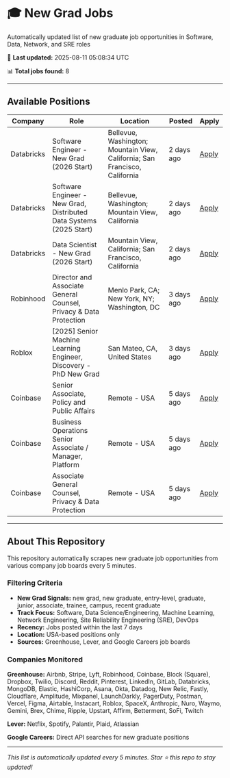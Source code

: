 # 🎓 New Grad Jobs

Automatically updated list of new graduate job opportunities in Software, Data, Network, and SRE roles

🔄 **Last updated:** 2025-08-11 05:08:34 UTC

📊 **Total jobs found:** 8

---

## Available Positions

| Company | Role | Location | Posted | Apply |
| --- | --- | --- | --- | --- |
| Databricks | Software Engineer - New Grad (2026 Start) | Bellevue, Washington; Mountain View, California; San Francisco, California | 2 days ago | [Apply](https://databricks.com/company/careers/open-positions/job?gh_jid=6865698002) |
| Databricks | Software Engineer - New Grad, Distributed Data Systems (2025 Start) | Bellevue, Washington; Mountain View, California | 2 days ago | [Apply](https://databricks.com/company/careers/open-positions/job?gh_jid=6865704002) |
| Databricks | Data Scientist - New Grad (2026 Start) | Mountain View, California; San Francisco, California | 2 days ago | [Apply](https://databricks.com/company/careers/open-positions/job?gh_jid=6866554002) |
| Robinhood | Director and Associate General Counsel, Privacy & Data Protection | Menlo Park, CA; New York, NY; Washington, DC | 3 days ago | [Apply](https://boards.greenhouse.io/robinhood/jobs/6874545?t=gh_src=&gh_jid=6874545) |
| Roblox | [2025] Senior Machine Learning Engineer, Discovery - PhD New Grad | San Mateo, CA, United States | 3 days ago | [Apply](https://careers.roblox.com/jobs/6580444?gh_jid=6580444) |
| Coinbase | Senior Associate, Policy and Public Affairs | Remote - USA | 5 days ago | [Apply](https://www.coinbase.com/careers/positions/6545769?gh_jid=6545769) |
| Coinbase | Business Operations Senior Associate / Manager, Platform | Remote - USA | 5 days ago | [Apply](https://www.coinbase.com/careers/positions/7087061?gh_jid=7087061) |
| Coinbase | Associate General Counsel, Privacy & Data Protection | Remote - USA | 5 days ago | [Apply](https://www.coinbase.com/careers/positions/7028673?gh_jid=7028673) |

---

## About This Repository

This repository automatically scrapes new graduate job opportunities from various company job boards every 5 minutes. 

### Filtering Criteria
- **New Grad Signals:** new grad, new graduate, entry-level, graduate, junior, associate, trainee, campus, recent graduate
- **Track Focus:** Software, Data Science/Engineering, Machine Learning, Network Engineering, Site Reliability Engineering (SRE), DevOps
- **Recency:** Jobs posted within the last 7 days
- **Location:** USA-based positions only
- **Sources:** Greenhouse, Lever, and Google Careers job boards

### Companies Monitored
**Greenhouse:** Airbnb, Stripe, Lyft, Robinhood, Coinbase, Block (Square), Dropbox, Twilio, Discord, Reddit, Pinterest, LinkedIn, GitLab, Databricks, MongoDB, Elastic, HashiCorp, Asana, Okta, Datadog, New Relic, Fastly, Cloudflare, Amplitude, Mixpanel, LaunchDarkly, PagerDuty, Postman, Vercel, Figma, Airtable, Instacart, Roblox, SpaceX, Anthropic, Nuro, Waymo, Gemini, Brex, Chime, Ripple, Upstart, Affirm, Betterment, SoFi, Twitch

**Lever:** Netflix, Spotify, Palantir, Plaid, Atlassian

**Google Careers:** Direct API searches for new graduate positions

---

*This list is automatically updated every 5 minutes. Star ⭐ this repo to stay updated!*
